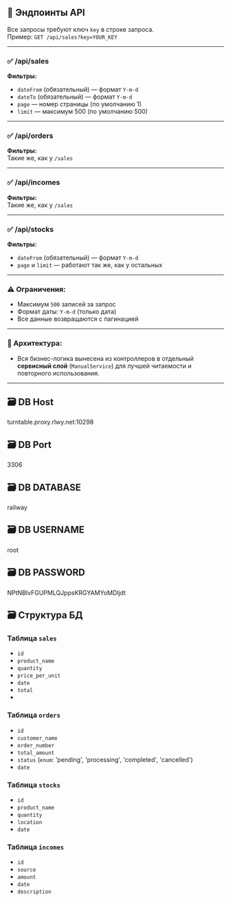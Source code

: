 ## 📌 Эндпоинты API

Все запросы требуют ключ `key` в строке запроса.  
Пример: `GET /api/sales?key=YOUR_KEY`

---

### ✅ /api/sales
**Фильтры:**
- `dateFrom` (обязательный) — формат `Y-m-d`
- `dateTo` (обязательный) — формат `Y-m-d`
- `page` — номер страницы (по умолчанию 1)
- `limit` — максимум 500 (по умолчанию 500)

---

### ✅ /api/orders  
**Фильтры:**  
Такие же, как у `/sales`

---

### ✅ /api/incomes  
**Фильтры:**  
Такие же, как у `/sales`

---

### ✅ /api/stocks  
**Фильтры:**
- `dateFrom` (обязательный) — формат `Y-m-d`
- `page` и `limit` — работают так же, как у остальных

---

### ⚠ Ограничения:
- Максимум `500` записей за запрос
- Формат даты: `Y-m-d` (только дата)
- Все данные возвращаются с пагинацией

---

### 🧩 Архитектура:
- Вся бизнес-логика вынесена из контроллеров в отдельный **сервисный слой** (`ManualService`) для лучшей читаемости и повторного использования.

---
## 🗃 DB Host
turntable.proxy.rlwy.net:10298
## 🗃 DB Port
3306
## 🗃 DB DATABASE
railway
## 🗃 DB USERNAME
root
## 🗃 DB PASSWORD
NPtNBlvFGUPMLQJppsKRGYAMYoMDljdt
## 🗃 Структура БД

### Таблица `sales`
- `id`
- `product_name`
- `quantity`
- `price_per_unit`
- `date`
- `total`
- 
### Таблица `orders`
- `id`
- `customer_name`
- `order_number`
- `total_amount`
- `status` (`enum`: 'pending', 'processing', 'completed', 'cancelled')
- `date`

### Таблица `stocks`
- `id`
- `product_name`
- `quantity`
- `location`
- `date`

### Таблица `incomes`
- `id`
- `source`
- `amount`
- `date`
- `description`

